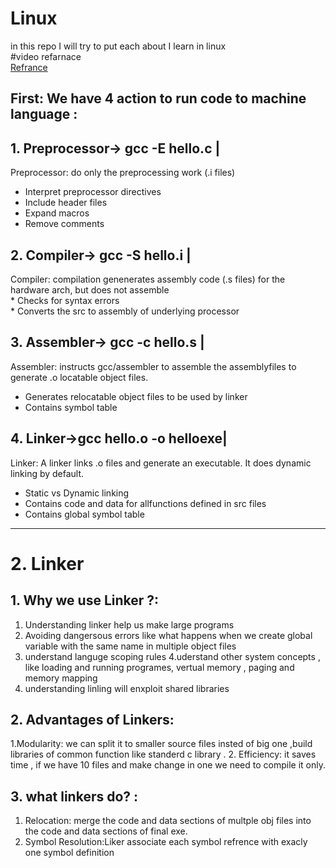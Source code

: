 # Linux
in this repo I will try to put each about I learn in linux<br>
#video refarnace<br>
[Refrance](https://www.youtube.com/watch?v=qThI-U34KYs&list=PL7B2bn3G_wfC-mRpG7cxJMnGWdPAQTViW)

## First: We have 4 action to run code to machine language :<br>
 ## 1. Preprocessor-> gcc -E hello.c |   <br> 
   Preprocessor: do only the preprocessing work      (.i files) <br>
   * Interpret preprocessor directives <br>
   * Include header files<br>
   * Expand macros <br>
   * Remove comments <br>
                                                                  
##  2. Compiler->     gcc -S hello.i | <br>
Compiler: compilation genenerates assembly code (.s files) for the hardware arch, but does not assemble <br>
    * Checks for syntax errors <br>
    * Converts the src to assembly of underlying processor<br>
                                 
##  3. Assembler->    gcc -c hello.s | <br>    
   Assembler:  instructs gcc/assembler to assemble the assemblyfiles to generate .o locatable object files. <br>
  * Generates relocatable object files to be used by linker<br>
  * Contains symbol table <br>
                                                   
##  4. Linker->gcc hello.o -o helloexe| <br>  
  Linker: A linker links .o files and generate an executable. It does dynamic linking by default.<br>
 * Static vs Dynamic linking <br>
 * Contains code and data for allfunctions defined in src                                                                                                      files<br> 
 * Contains global symbol table <br>

---
# 2. Linker

## 1. Why we use Linker ?: <br>
 1. Understanding linker help us make large programs
 2. Avoiding dangersous errors like what happens when we create global variable with the same name in multiple object files
 3. understand languge scoping rules
 4.uderstand other system concepts , like loading and running programes, vertual memory , paging and memory        mapping
 5. understanding linling will enxploit shared libraries
## 2. Advantages of Linkers:
  1.Modularity: we can split it to smaller source files insted of big one ,build libraries of common function       like standerd c library .
  2. Efficiency: it saves time , if we have 10 files and make change in one we need to compile it only.

## 3. what linkers do? :
 1. Relocation: merge the code and data sections of multple obj files into the code and data sections of final exe.
 2. Symbol Resolution:Liker associate each symbol refrence with exacly one symbol definition
